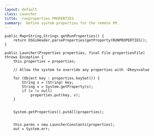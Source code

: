 ```yaml
---
layout: default
class: Launcher
title: -runproperties PROPERTIES 
summary:  Define system properties for the remote VM.
---
```


	public Map<String,String> getRunProperties() {
		return OSGiHeader.parseProperties(getProperty(RUNPROPERTIES));
	}

	public Launcher(Properties properties, final File propertiesFile) throws Exception {
		this.properties = properties;

		// Allow the system to override any properties with -Dkey=value

		for (Object key : properties.keySet()) {
			String s = (String) key;
			String v = System.getProperty(s);
			if (v != null)
				properties.put(key, v);
		}


		System.getProperties().putAll(properties);
		
		
		this.parms = new LauncherConstants(properties);
		out = System.err;
